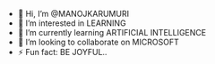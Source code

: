 - 👋 Hi, I’m @MANOJKARUMURI
- 👀 I’m interested in LEARNING
- 🌱 I’m currently learning ARTIFICIAL INTELLIGENCE
- 💞️ I’m looking to collaborate on MICROSOFT
- ⚡ Fun fact: BE JOYFUL..

<!---
MANOJKARUMURI/MANOJKARUMURI is a ✨ special ✨ repository because its `README.md` (this file) appears on your GitHub profile.
You can click the Preview link to take a look at your changes.
--->
